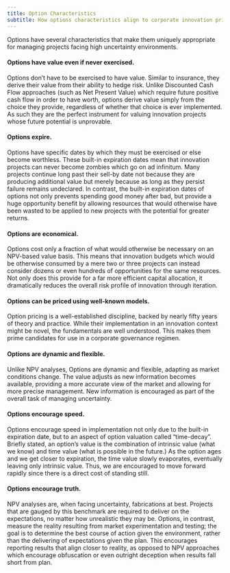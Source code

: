```yaml
---
title: Option Characteristics
subtitle: How options characteristics align to corporate innovation priorities.
---
```



Options have several characteristics that make them uniquely appropriate for managing projects facing high uncertainty environments.

#### Options have value even if never exercised.
Options don’t have to be exercised to have value.  Similar to insurance, they derive their value from their ability to hedge risk.  Unlike Discounted Cash Flow approaches (such as Net Present Value) which require future positive cash flow in order to have worth, options derive value simply from the choice they provide, regardless of whether that choice is ever implemented.  As such they are the perfect instrument for valuing innovation projects whose future potential is unprovable.

#### Options expire.
Options have specific dates by which they must be exercised or else become worthless.  These built-in expiration dates mean that innovation projects can never become zombies which go on ad infinitum.  Many projects continue long past their sell-by date not because they are producing additional value but merely because as long as they persist failure remains undeclared.  In contrast, the built-in expiration dates of options not only prevents spending good money after bad, but provide a huge opportunity benefit by allowing resources that would otherwise have been wasted to be applied to new projects with the potential for greater returns.

#### Options are economical.
Options cost only a fraction of what would otherwise be necessary on an NPV-based value basis.  This means that innovation budgets which would be otherwise consumed by a mere two or three projects can instead consider dozens or even hundreds of opportunities for the same resources.  Not only does this provide for a far more efficient capital allocation, it dramatically reduces the overall risk profile of innovation through iteration.

#### Options can be priced using well-known models.
Option pricing is a well-established discipline, backed by nearly fifty years of theory and practice.   While their implementation in an innovation context might be novel, the fundamentals are well understood.   This makes them prime candidates for use in a corporate governance regimen.

#### Options are dynamic and flexible.
Unlike NPV analyses, Options are dynamic and flexible, adapting as market conditions change.  The value adjusts as new information becomes available, providing a more accurate view of the market and allowing for more precise management.  New information is encouraged as part of the overall task of managing uncertainty.

#### Options encourage speed.
Options encourage speed in implementation not only due to the built-in expiration date, but to an aspect of option valuation called “time-decay”.  Briefly stated, an option’s value is the combination of intrinsic value (what we know) and time value (what is possible in the future.)  As the option ages and we get closer to expiration, the time value slowly evaporates, eventually leaving only intrinsic value.  Thus, we are encouraged to move forward rapidly since there is a direct cost of standing still.

#### Options encourage truth.
NPV analyses are, when facing uncertainty, fabrications at best.  Projects that are gauged by this benchmark are required to deliver on the expectations, no matter how unrealistic they may be.  Options, in contrast, measure the reality resulting from market experimentation and testing; the goal is to determine the best course of action given the environment, rather than the delivering of expectations given the plan.  This encourages reporting results that align closer to reality, as opposed to NPV approaches which encourage obfuscation or even outright deception when results fall short from plan.